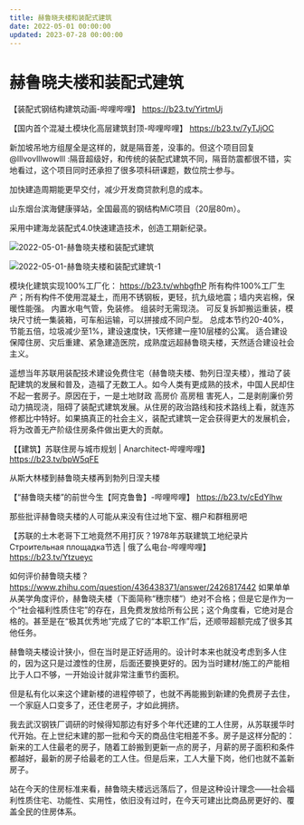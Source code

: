 ```yaml
---
title: 赫鲁晓夫楼和装配式建筑
date: 2022-05-01 00:00:00
updated: 2023-07-28 00:00:00
---
```


# 赫鲁晓夫楼和装配式建筑

【装配式钢结构建筑动画-哔哩哔哩】 https://b23.tv/YirtmUj

【国内首个混凝土模块化高层建筑封顶-哔哩哔哩】 https://b23.tv/7yTJjOC

新加坡吊地方组屋全是这样的，就是隔音差，没事的。但这个项目回复 @lllvovlllwowlll :隔音超级好，和传统的装配式建筑不同，隔音防震都很不错，实地看过，这个项目同时还承担了很多项科研课题，数位院士参与。

加快建造周期能更早交付，减少开发商贷款利息的成本。

山东烟台滨海健康驿站，全国最高的钢结构MiC项目（20层80m）。

​采用中建海龙装配式4.0快速建造技术，​创造工期新纪录。

![2022-05-01-赫鲁晓夫楼和装配式建筑](assets/2022-05-01-赫鲁晓夫楼和装配式建筑.jpeg)

![2022-05-01-赫鲁晓夫楼和装配式建筑-1](assets/2022-05-01-赫鲁晓夫楼和装配式建筑-1.jpeg)

模块化建筑实现100%工厂化：
https://b23.tv/whbgfhP
所有构件100%工厂生产；所有构件不使用混凝土，而用不锈钢板，更轻，抗九级地震；墙内夹岩棉，保暖性能强。
内置水电气管，免装修。
组装时无需现浇。
可反复拆卸搬运重装，模块尺寸统一集装箱，可车船运输，可以拼接成不同户型。
总成本节约20-40%，节能五倍，垃圾减少至1%，建设速度快，1天修建一座10层楼的公寓。
适合建设保障住房、灾后重建、紧急建造医院，成熟度远超赫鲁晓夫楼，天然适合建设社会主义。

遥想当年苏联用装配技术建设免费住宅（赫鲁晓夫楼、勃列日涅夫楼），推动了装配建筑的发展和普及，造福了无数工人。如今人类有更成熟的技术，中国人民却住不起一套房子。原因在于，一是土地财政 高房价 高房租 害死人，二是剥削廉价劳动力搞现浇，阻碍了装配式建筑发展。从住房的政治路线和技术路线上看，就连苏修都比中特好。如果搞真正的社会主义，装配式建筑一定会获得更大的发展机会，将为改善无产阶级住房条件做出更大的贡献。

【【建筑】苏联住房与城市规划  |  Anarchitect-哔哩哔哩】 https://b23.tv/bpW5qFE

从斯大林楼到赫鲁晓夫楼再到勃列日涅夫楼

【“赫鲁晓夫楼”的前世今生【阿克鲁鲁】-哔哩哔哩】 https://b23.tv/cEdYlhw

那些批评赫鲁晓夫楼的人可能从来没有住过地下室、棚户和群租房吧

【苏联的土木老哥下工地竟然不用打灰？1978年苏联建筑工地纪录片Строительная площадка节选 | 俄了么电台-哔哩哔哩】 https://b23.tv/Ytzueyc

如何评价赫鲁晓夫楼？
https://www.zhihu.com/question/436438371/answer/2426817442
如果单单从美学角度评价，赫鲁晓夫楼（下面简称“穗宗楼”）绝对不合格；但是它是作为一个“社会福利性质住宅”的存在，且免费发放给所有公民；这个角度看，它绝对是合格的。甚至是在“极其优秀地”完成了它的“本职工作”后，还顺带超额完成了很多其他任务。

赫鲁晓夫楼设计狭小，但在当时是正好适用的。设计时本来也就没考虑到多人住的，因为这只是过渡性的住房，后面还要换更好的。因为当时建材/施工的产能相比于人口不够，一开始设计就非常注重节约面积。

但是私有化以来这个建新楼的进程停顿了，也就不再能搬到新建的免费房子去住，一个家庭人口变多了，还住老房子，才如此拥挤。

我去武汉钢铁厂调研的时候得知那边有好多个年代还建的工人住房，从苏联援华时代开始。在上世纪末建的那一批和今天的商品住宅相差不多。房子是这样分配的：新来的工人住最老的房子，随着工龄搬到更新一点的房子，月薪的房子面积和条件都越好，最新的房子给最老的工人住。但是后来，工人大量下岗，他们也就不盖新房子。

站在今天的住房标准来看，赫鲁晓夫楼远远落后了，但是这种设计理念——社会福利性质住宅、功能性、实用性，依旧没有过时，在今天可建出比商品房更好的、覆盖全民的住房体系。
